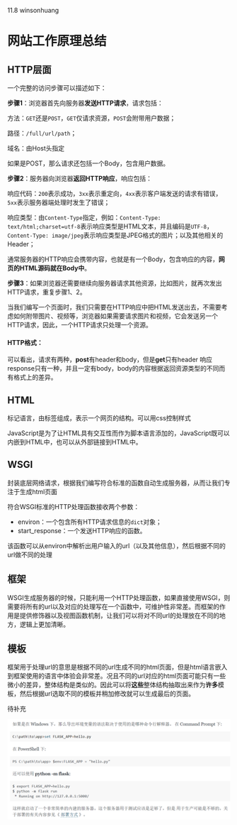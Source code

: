 11.8 winsonhuang

# 网站工作原理总结



## HTTP层面

一个完整的访问步骤可以描述如下：

**步骤1**：浏览器首先向服务器**发送HTTP请求**，请求包括：

 方法：`GET`还是`POST`，`GET`仅请求资源，`POST`会附带用户数据；

 路径：`/full/url/path`；

域名：由Host头指定

 如果是POST，那么请求还包括一个Body，包含用户数据。

**步骤2**：服务器向浏览器**返回HTTP响应**，响应包括：

响应代码：`200`表示成功，`3xx`表示重定向，`4xx`表示客户端发送的请求有错误，`5xx`表示服务器端处理时发生了错误；

 响应类型：由`Content-Type`指定，例如：`Content-Type: text/html;charset=utf-8`表示响应类型是HTML文本，并且编码是`UTF-8`，`Content-Type: image/jpeg`表示响应类型是JPEG格式的图片；以及其他相关的Header；

通常服务器的HTTP响应会携带内容，也就是有一个Body，包含响应的内容，**网页的HTML源码就在Body中**。

**步骤3**：如果浏览器还需要继续向服务器请求其他资源，比如图片，就再次发出HTTP请求，重复步骤1、2。

当我们编写一个页面时，我们只需要在HTTP响应中把HTML发送出去，不需要考虑如何附带图片、视频等，浏览器如果需要请求图片和视频，它会发送另一个HTTP请求，因此，一个HTTP请求只处理一个资源。

#### HTTP格式：

可以看出，请求有两种，**post**有header和body，但是**get**只有header
响应response只有一种，并且一定有body，body的内容根据返回资源类型的不同而有格式上的差异。



## HTML

标记语言，由标签组成，表示一个网页的结构。可以用css控制样式

JavaScript是为了让HTML具有交互性而作为脚本语言添加的，JavaScript既可以内嵌到HTML中，也可以从外部链接到HTML中。



## WSGI

封装底层网络请求，根据我们编写符合标准的函数自动生成服务器，从而让我们专注于生成html页面

符合WSGI标准的HTTP处理函数接收两个参数：

- environ：一个包含所有HTTP请求信息的`dict`对象；
- start_response：一个发送HTTP响应的函数。

该函数可以从environ中解析出用户输入的url（以及其他信息），然后根据不同的url做不同的处理



## 框架

WSGI生成服务器的时候，只能利用一个HTTP处理函数，如果直接使用WSGI，则需要将所有的url以及对应的处理写在一个函数中，可维护性非常差。而框架的作用是提供修饰器以及视图函数机制，让我们可以将对不同url的处理放在不同的地方，逻辑上更加清晰。



## 模板

框架用于处理url的意思是根据不同的url生成不同的html页面，但是html语言嵌入到框架使用的语言中体验会非常差。况且不同的url对应的html页面可能只有一些微小的差异，整体结构是类似的。因此可以将**这些**整体结构抽取出来作为**许多**模板，然后根据url选取不同的模板并稍加修改就可以生成最后的页面。



待补充

![1573218914142](web.assets/1573218914142.png)

